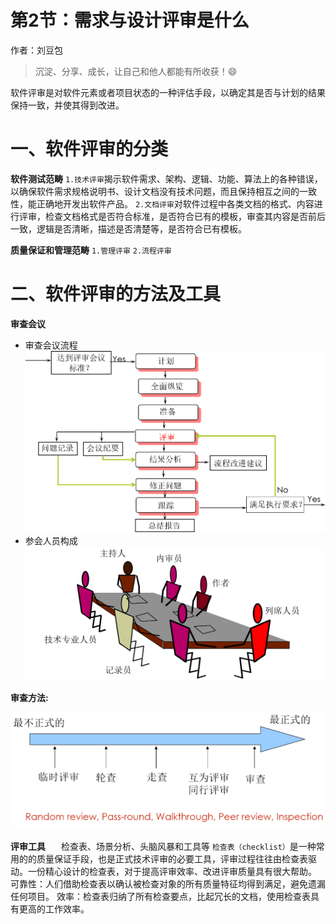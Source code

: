 # 第2节：需求与设计评审是什么

作者：刘豆包

>沉淀、分享、成长，让自己和他人都能有所收获！😄

软件评审是对软件元素或者项目状态的一种评估手段，以确定其是否与计划的结果保持一致，并使其得到改进。
# 一、软件评审的分类
**软件测试范畴**
`1.技术评审`揭示软件需求、架构、逻辑、功能、算法上的各种错误，以确保软件需求规格说明书、设计文档没有技术问题，而且保持相互之间的一致性，能正确地开发出软件产品。
`2.文档评审`对软件过程中各类文档的格式、内容进行评审，检查文档格式是否符合标准，是否符合已有的模板，审查其内容是否前后一致，逻辑是否清晰，描述是否清楚等，是否符合已有模板。

**质量保证和管理范畴**
`1.管理评审`
`2.流程评审`

# 二、软件评审的方法及工具
**审查会议**
- 审查会议流程
![审查会议流程](../../assets/img/3评审会议流程.png)
- 参会人员构成
![会议人员](../../assets/img/4会议人员.png)

**审查方法:**

![审查方法](../../assets/img/2审查方法.png)

**评审工具**
&ensp;&ensp;&ensp;检查表、场景分析、头脑风暴和工具等
`检查表（checklist）`是一种常用的的质量保证手段，也是正式技术评审的必要工具，评审过程往往由检查表驱动。一份精心设计的检查表，对于提高评审效率、改进评审质量具有很大帮助。
可靠性：人们借助检查表以确认被检查对象的所有质量特征均得到满足，避免遗漏任何项目。
效率：检查表归纳了所有检查要点，比起冗长的文档，使用检查表具有更高的工作效率。

